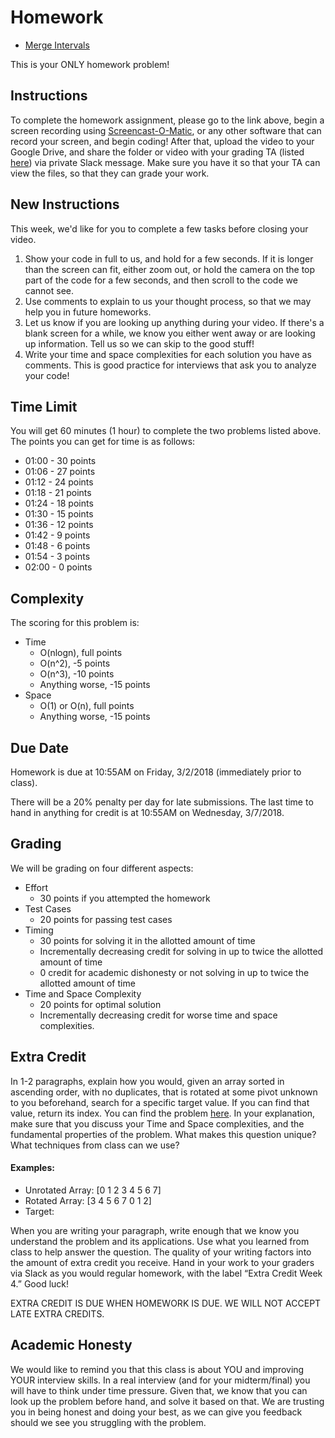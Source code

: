 # Homework
- [Merge Intervals](https://leetcode.com/problems/merge-intervals/description/)

This is your ONLY homework problem!
  
## Instructions
  
To complete the homework assignment, please go to the link above, begin a screen recording using [Screencast-O-Matic](https://screencast-o-matic.com/), or any other software that can record your screen, and begin coding! After that, upload the video to your Google Drive, and share the folder or video with your grading TA (listed [here](https://github.com/UMD-CS-STICs/389Ospring18/blob/master/Grading%20TA%20Assignments.pdf)) via private Slack message. Make sure you have it so that your TA can view the files, so that they can grade your work.

## New Instructions

This week, we'd like for you to complete a few tasks before closing your video.
  1. Show your code in full to us, and hold for a few seconds. If it is longer than the screen can fit, either zoom out, or hold the camera on the top part of the code for a few seconds, and then scroll to the code we cannot see.
  2. Use comments to explain to us your thought process, so that we may help you in future homeworks.
  3. Let us know if you are looking up anything during your video. If there's a blank screen for a while, we know you either went away or are looking up information. Tell us so we can skip to the good stuff!
  4. Write your time and space complexities for each solution you have as comments. This is good practice for interviews that ask you to analyze your code!

## Time Limit

You will get 60 minutes (1 hour) to complete the two problems listed above. The points you can get for time is as follows:
  - 01:00 - 30 points
  - 01:06 - 27 points
  - 01:12 - 24 points
  - 01:18 - 21 points
  - 01:24 - 18 points
  - 01:30 - 15 points
  - 01:36 - 12 points
  - 01:42 - 9 points
  - 01:48 - 6 points
  - 01:54 - 3 points
  - 02:00 - 0 points
 
 ## Complexity
 
The scoring for this problem is:
  - Time
    - O(nlogn), full points
    - O(n^2), -5 points
    - O(n^3), -10 points
    - Anything worse, -15 points
  - Space
    - O(1) or O(n), full points
    - Anything worse, -15 points

## Due Date
Homework is due at 10:55AM on Friday, 3/2/2018 (immediately prior to class).

There will be a 20% penalty per day for late submissions. The last time to hand in anything for credit is at 10:55AM on Wednesday, 3/7/2018.

## Grading
We will be grading on four different aspects:
- Effort
  - 30 points if you attempted the homework
- Test Cases
  - 20 points for passing test cases
- Timing 
  - 30 points for solving it in the allotted amount of time
  - Incrementally decreasing credit for solving in up to twice the allotted amount of time
  - 0 credit for academic dishonesty or not solving in up to twice the allotted amount of time
- Time and Space Complexity
  - 20 points for optimal solution
  - Incrementally decreasing credit for worse time and space complexities.

## Extra Credit
In 1-2 paragraphs, explain how you would, given an array sorted in ascending order, with no duplicates, that is rotated at some pivot unknown to you beforehand, search for a specific target value. If you can find that value, return its index. You can find the problem [here](https://leetcode.com/problems/search-in-rotated-sorted-array/description/). In your explanation, make sure that you discuss your Time and Space complexities, and the fundamental properties of the problem. What makes this question unique? What techniques from class can we use?

#### Examples:
  - Unrotated Array: [0 1 2 3 4 5 6 7]
  - Rotated Array: [3 4 5 6 7 0 1 2]
  - Target: 

When you are writing your paragraph, write enough that we know you understand the problem and its applications. Use what you learned from class to help answer the question. The quality of your writing factors into the amount of extra credit you receive. Hand in your work to your graders via Slack as you would regular homework, with the label “Extra Credit Week 4.” Good luck!

EXTRA CREDIT IS DUE WHEN HOMEWORK IS DUE. WE WILL NOT ACCEPT LATE EXTRA CREDITS.

## Academic Honesty
We would like to remind you that this class is about YOU and improving YOUR interview skills. In a real interview (and for your midterm/final) you will have to think under time pressure. Given that, we know that you can look up the problem before hand, and solve it based on that. We are trusting you in being honest and doing your best, as we can give you feedback should we see you struggling with the problem.
